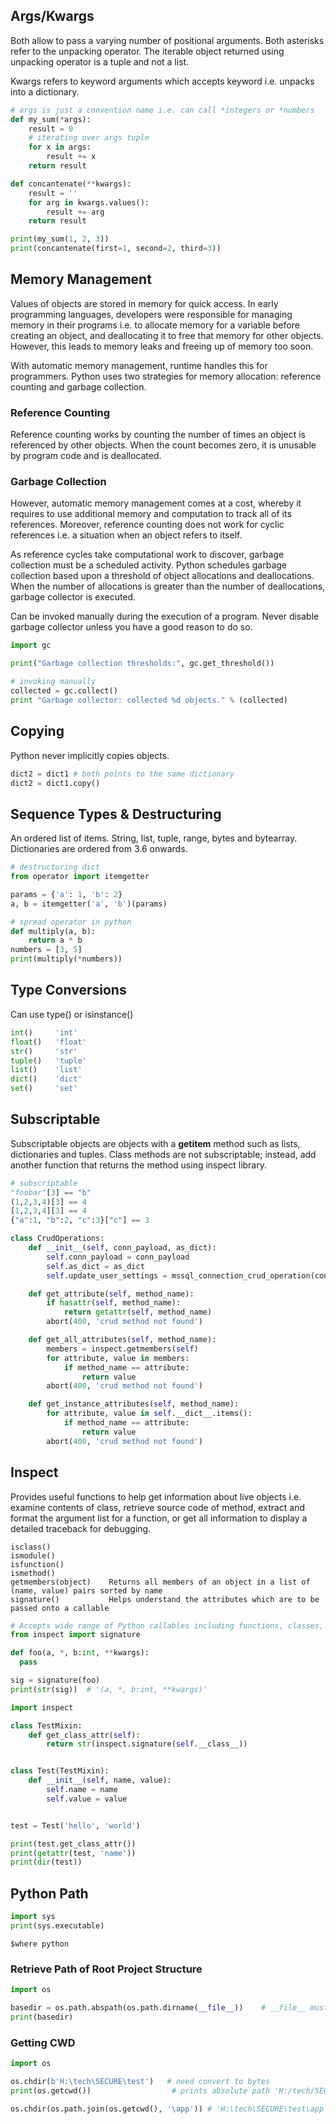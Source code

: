 ## Args/Kwargs

Both allow to pass a varying number of positional arguments. Both asterisks refer to the unpacking operator. The iterable object returned using unpacking operator is a tuple and not a list.

Kwargs refers to keyword arguments which accepts keyword i.e. unpacks into a dictionary.

```py
# args is just a convention name i.e. can call *integers or *numbers
def my_sum(*args):
    result = 0
    # iterating over args tuple
    for x in args:
        result += x
    return result

def concantenate(**kwargs):
    result = ''
    for arg in kwargs.values():
        result += arg
    return result

print(my_sum(1, 2, 3))
print(concantenate(first=1, second=2, third=3))
```

## Memory Management

Values of objects are stored in memory for quick access. In early programming languages, developers were responsible for managing memory in their programs i.e. to allocate memory for a variable before creating an object, and deallocating it to free that memory for other objects. However, this leads to memory leaks and freeing up of memory too soon.

With automatic memory management, runtime handles this for programmers. Python uses two strategies for memory allocation: reference counting and garbage collection.

### Reference Counting

Reference counting works by counting the number of times an object is referenced by other objects. When the count becomes zero, it is unusable by program code and is deallocated.

### Garbage Collection

However, automatic memory management comes at a cost, whereby it requires to use additional memory and computation to track all of its references. Moreover, reference counting does not work for cyclic references i.e. a situation when an object refers to itself.

As reference cycles take computational work to discover, garbage collection must be a scheduled activity. Python schedules garbage collection based upon a threshold of object allocations and deallocations. When the number of allocations is greater than the number of deallocations, garbage collector is executed.

Can be invoked manually during the execution of a program. Never disable garbage collector unless you have a good reason to do so.

```py
import gc

print("Garbage collection thresholds:", gc.get_threshold())

# invoking manually
collected = gc.collect()
print "Garbage collector: collected %d objects." % (collected)
```

## Copying

Python never implicitly copies objects.

```py
dict2 = dict1 # both points to the same dictionary
dict2 = dict1.copy()
```

## Sequence Types & Destructuring

An ordered list of items. String, list, tuple, range, bytes and bytearray. Dictionaries are ordered from 3.6 onwards.

```py
# destructuring dict
from operator import itemgetter

params = {'a': 1, 'b': 2}
a, b = itemgetter('a', 'b')(params)

# spread operator in python
def multiply(a, b):
    return a * b
numbers = [3, 5]
print(multiply(*numbers))
```

## Type Conversions

Can use type() or isinstance()

```python
int()     'int'
float()   'float'
str()     'str'
tuple()   'tuple'
list()    'list'
dict()    'dict'
set()     'set'
```

## Subscriptable

Subscriptable objects are objects with a **getitem** method such as lists, dictionaries and tuples. Class methods are not subscriptable; instead, add another function that returns the method using inspect library.

```py
# subscriptable
"foobar"[3] == "b"
(1,2,3,4)[3] == 4
[1,2,3,4][3] == 4
{"a":1, "b":2, "c":3}["c"] == 3

class CrudOperations:
    def __init__(self, conn_payload, as_dict):
        self.conn_payload = conn_payload
        self.as_dict = as_dict
        self.update_user_settings = mssql_connection_crud_operation(conn_payload, as_dict)(self.update_user_settings)

    def get_attribute(self, method_name):
        if hasattr(self, method_name):
            return getattr(self, method_name)
        abort(400, 'crud method not found')

    def get_all_attributes(self, method_name):
        members = inspect.getmembers(self)
        for attribute, value in members:
            if method_name == attribute:
                return value
        abort(400, 'crud method not found')

    def get_instance_attributes(self, method_name):
        for attribute, value in self.__dict__.items():
            if method_name == attribute:
                return value
        abort(400, 'crud method not found')
```

## Inspect

Provides useful functions to help get information about live objects i.e. examine contents of class, retrieve source code of method, extract and format the argument list for a function, or get all information to display a detailed traceback for debugging.

```
isclass()
ismodule()
isfunction()
ismethod()
getmembers(object)    Returns all members of an object in a list of (name, value) pairs sorted by name
signature()           Helps understand the attributes which are to be passed onto a callable
```

```py
# Accepts wide range of Python callables including functions, classes, partial objects
from inspect import signature

def foo(a, *, b:int, **kwargs):
  pass

sig = signature(foo)
print(str(sig))  # '(a, *, b:int, **kwargs)'
```

```py
import inspect

class TestMixin:
    def get_class_attr(self):
        return str(inspect.signature(self.__class__))


class Test(TestMixin):
    def __init__(self, name, value):
        self.name = name
        self.value = value


test = Test('hello', 'world')

print(test.get_class_attr())
print(getattr(test, 'name'))
print(dir(test))
```

## Python Path

```python
import sys
print(sys.executable)
```

```console
$where python
```

### Retrieve Path of Root Project Structure

```python
import os

basedir = os.path.abspath(os.path.dirname(__file__))    # __file__ must be in top level directory of the project
print(basedir)
```

### Getting CWD

```python
import os

os.chdir(b'H:\tech\SECURE\test')   # need convert to bytes
print(os.getcwd())                  # prints absolute path 'H:/tech/SECURE/test'

os.chdir(os.path.join(os.getcwd(), '\app')) # 'H:\tech\SECURE\test\app'
```
